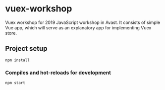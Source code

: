 # vuex-workshop

Vuex workshop for 2019 JavaScript workshop in Avast.
It consists of simple Vue app, which will serve as an explanatory app for implementing Vuex store.

## Project setup
```
npm install
```

### Compiles and hot-reloads for development
```
npm start
```
